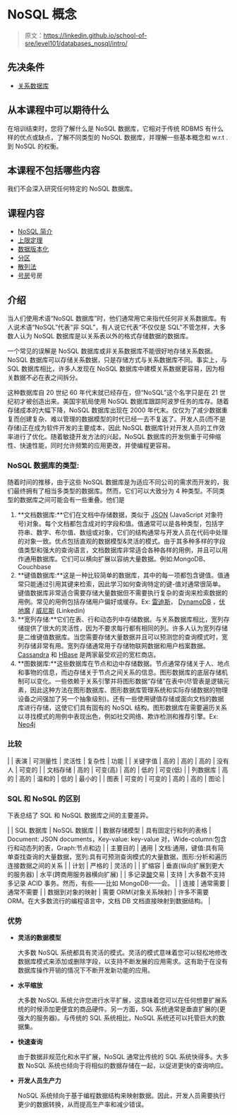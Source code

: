 # NoSQL 概念

> 原文：<https://linkedin.github.io/school-of-sre/level101/databases_nosql/intro/>

## 先决条件

*   [关系数据库](https://linkedin.github.io/school-of-sre/level101/databases_sql/intro/)

## 从本课程中可以期待什么

在培训结束时，您将了解什么是 NoSQL 数据库，它相对于传统 RDBMS 有什么样的优点或缺点，了解不同类型的 NoSQL 数据库，并理解一些基本概念和 w.r.t .到 NoSQL 的权衡。

## 本课程不包括哪些内容

我们不会深入研究任何特定的 NoSQL 数据库。

## 课程内容

*   [NoSQL 简介](https://linkedin.github.io/school-of-sre/level101/databases_nosql/intro/#introduction)
*   [上限定理](https://linkedin.github.io/school-of-sre/level101/databases_nosql/key_concepts/#cap-theorem)
*   [数据版本化](https://linkedin.github.io/school-of-sre/level101/databases_nosql/key_concepts/#versioning-of-data-in-distributed-systems)
*   [分区](https://linkedin.github.io/school-of-sre/level101/databases_nosql/key_concepts/#partitioning)
*   [散列法](https://linkedin.github.io/school-of-sre/level101/databases_nosql/key_concepts/#hashing)
*   [号房](https://linkedin.github.io/school-of-sre/level101/databases_nosql/key_concepts/#quorum)号房

## 介绍

当人们使用术语“NoSQL 数据库”时，他们通常用它来指代任何非关系数据库。有人说术语“NoSQL”代表“非 SQL”，有人说它代表“不仅仅是 SQL”不管怎样，大多数人认为 NoSQL 数据库是以关系表以外的格式存储数据的数据库。

一个常见的误解是 NoSQL 数据库或非关系数据库不能很好地存储关系数据。NoSQL 数据库可以存储关系数据，只是存储方式与关系数据库不同。事实上，与 SQL 数据库相比，许多人发现在 NoSQL 数据库中建模关系数据更容易，因为相关数据不必在表之间拆分。

这种数据库自 20 世纪 60 年代末就已经存在，但“NoSQL”这个名字只是在 21 世纪初才被创造出来。美国宇航局使用 NoSQL 数据库跟踪阿波罗任务的库存。随着存储成本的大幅下降，NoSQL 数据库出现在 2000 年代末。仅仅为了减少数据重复而创建复杂、难以管理的数据模型的时代已经一去不复返了。开发人员(而不是存储)正在成为软件开发的主要成本，因此 NoSQL 数据库针对开发人员的工作效率进行了优化。随着敏捷开发方法的兴起，NoSQL 数据库的开发侧重于可伸缩性、快速性能，同时允许频繁的应用更改，并使编程更容易。

### NoSQL 数据库的类型:

随着时间的推移，由于这些 NoSQL 数据库是为适应不同公司的需求而开发的，我们最终拥有了相当多类型的数据库。然而，它们可以大致分为 4 种类型。不同类型的数据库之间可能会有一些重叠。他们是

1.  **文档数据库:**它们在文档中存储数据，类似于 [JSON](https://www.json.org/json-en.html) (JavaScript 对象符号)对象。每个文档都包含成对的字段和值。值通常可以是各种类型，包括字符串、数字、布尔值、数组或对象，它们的结构通常与开发人员在代码中处理的对象一致。优点包括直观的数据模型&灵活的模式。由于其多种多样的字段值类型和强大的查询语言，文档数据库非常适合各种各样的用例，并且可以用作通用数据库。它们可以横向扩展以容纳大量数据。例如:MongoDB、Couchbase
2.  **键值数据库:**这是一种比较简单的数据库，其中的每一项都包含键值。值通常只能通过引用其键来检索，因此学习如何查询特定的键-值对通常很简单。键值数据库非常适合需要存储大量数据但不需要执行复杂的查询来检索数据的用例。常见的用例包括存储用户偏好或缓存。Ex: [雷迪斯](https://redis.io/)， [DynamoDB](https://aws.amazon.com/dynamodb/) ，[伏地魔](https://www.project-voldemort.com/voldemort/) / [威尼斯](https://engineering.linkedin.com/blog/2017/04/building-venice--a-production-software-case-study) (Linkedin)
3.  **宽列存储:**它们在表、行和动态列中存储数据。与关系数据库相比，宽列存储提供了很大的灵活性，因为不要求每行都有相同的列。许多人认为宽列存储是二维键值数据库。当您需要存储大量数据并且可以预测您的查询模式时，宽列存储非常有用。宽列存储通常用于存储物联网数据和用户档案数据。 [Cassandra](https://cassandra.apache.org/) 和 [HBase](https://hbase.apache.org/) 是两家最受欢迎的宽栏商店。
4.  **图数据库:**这些数据库在节点和边中存储数据。节点通常存储关于人、地点和事物的信息，而边存储关于节点之间关系的信息。图形数据库的底层存储机制可以变化。一些依赖于关系引擎并将图形数据“存储”在表中(尽管表是逻辑元素，因此这种方法在图形数据库、图形数据库管理系统和实际存储数据的物理设备之间强加了另一个抽象级别)。还有一些使用键值存储或面向文档的数据库进行存储，这使它们具有固有的 NoSQL 结构。图形数据库在需要遍历关系以寻找模式的用例中表现出色，例如社交网络、欺诈检测和推荐引擎。Ex: [Neo4j](https://neo4j.com/)

### **比较**

|  | 表演 | 可测量性 | 灵活性 | 复杂性 | 功能 |
| 关键字值 | 高的 | 高的 | 高的 | 没有人 | 可变的 |
| 文档存储 | 高的 | 可变(高) | 高的 | 低的 | 可变(低) |
| 列数据库 | 高的 | 高的 | 温和的 | 低的 | 最小的 |
| 图表 | 可变的 | 可变的 | 高的 | 高的 | 图论 |

### SQL 和 NoSQL 的区别

下表总结了 SQL 和 NoSQL 数据库之间的主要差异。

|  | SQL 数据库 | NoSQL 数据库 |
| 数据存储模型 | 具有固定行和列的表格 | Document: JSON documents，Key-value: key-value 对，Wide-column:包含行和动态列的表，Graph:节点和边 |
| 主要目的 | 通用 | 文档:通用，键值:具有简单查找查询的大量数据，宽列:具有可预测查询模式的大量数据，图形:分析和遍历连接数据之间的关系 |
| 计划 | 严格的 | 灵活的 |
| 扩缩容 | 垂直(纵向扩展到更大的服务器) | 水平(跨商用服务器横向扩展) |
| 多记录[酸](https://en.wikipedia.org/wiki/ACID)交易 | 支持 | 大多数不支持多记录 ACID 事务。然而，有些——比如 MongoDB——会。 |
| 连接 | 通常需要 | 通常不需要 |
| 数据到对象的映射 | 需要 ORM(对象关系映射) | 许多不需要 ORM。在大多数流行的编程语言中，文档 DB 文档直接映射到数据结构。 |

### 优势

*   **灵活的数据模型**

    大多数 NoSQL 系统都具有灵活的模式。灵活的模式意味着您可以轻松地修改数据库模式来添加或删除字段，以支持不断发展的应用需求。这有助于在没有数据库操作开销的情况下不断开发新功能的应用。

*   **水平缩放**

    大多数 NoSQL 系统允许您进行水平扩展，这意味着您可以在任何想要扩展系统的时候添加更便宜的商品硬件。另一方面，SQL 系统通常是垂直扩展的(更强大的服务器)。与传统的 SQL 系统相比，NoSQL 系统还可以托管巨大的数据集。

*   **快速查询**

    由于数据非规范化和水平扩展，NoSQL 通常比传统的 SQL 系统快得多。大多数 NoSQL 系统也倾向于将相似的数据存储在一起，以促进更快的查询响应。

*   **开发人员生产力**

    NoSQL 系统倾向于基于编程数据结构来映射数据。因此，开发人员需要执行更少的数据转换，从而提高生产率和减少错误。